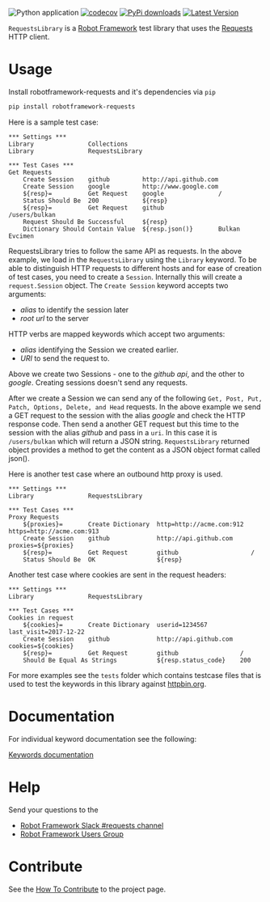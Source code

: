 ![Python application](https://github.com/MarketSquare/robotframework-requests/workflows/Python%20application/badge.svg?branch=master)
[![codecov](https://codecov.io/gh/MarketSquare/robotframework-requests/branch/master/graph/badge.svg)](https://codecov.io/gh/MarketSquare/robotframework-requests)
[![PyPi downloads](https://img.shields.io/pypi/dm/robotframework-requests.svg)](https://pypi.python.org/pypi/robotframework-requests)
[![Latest Version](https://img.shields.io/pypi/v/robotframework-requests.svg)](https://pypi.python.org/pypi/robotframework-requests)

``RequestsLibrary`` is a [Robot Framework](https://robotframework.org/) test library that uses the [Requests](https://github.com/kennethreitz/requests) HTTP client.

# Usage

Install robotframework-requests and it's dependencies via ``pip``

```bash
pip install robotframework-requests
```

Here is a sample test case:

```robotframework
*** Settings ***
Library               Collections
Library               RequestsLibrary

*** Test Cases ***
Get Requests
    Create Session    github         http://api.github.com
    Create Session    google         http://www.google.com
    ${resp}=          Get Request    google               /
    Status Should Be  200            ${resp}
    ${resp}=          Get Request    github               /users/bulkan
    Request Should Be Successful     ${resp}
    Dictionary Should Contain Value  ${resp.json()}       Bulkan Evcimen
```
RequestsLibrary tries to follow the same API as requests. In the above example, we load in the ``RequestsLibrary`` using the ``Library`` keyword. To be able to distinguish HTTP requests to different hosts and for ease of creation of test cases, you need to create a `Session`. Internally this will create a `request.Session` object.  The `Create Session` keyword accepts two arguments:

* _alias_ to identify the session later
* _root url_ to the server

HTTP verbs are mapped keywords which accept two arguments:

* _alias_ identifying the Session we created earlier.
* _URI_  to send the request to.

Above we create two Sessions - one to the _github api_, and the other to _google_. Creating sessions doesn't send any requests.

After we create a Session we can send any of the following ``Get, Post, Put, Patch, Options, Delete, and Head`` requests. In the above example we send a GET request to the session with the alias _google_ and check the HTTP response code. Then send a another GET request but this time to the session with the alias _github_ and pass in a `uri`. In this case it is ``/users/bulkan`` which will return a JSON string. `RequestsLibrary` returned object provides a method to get the content as a JSON object format called json().

Here is another test case where an outbound http proxy is used.

```robotframework
*** Settings ***
Library               RequestsLibrary

*** Test Cases ***
Proxy Requests
    ${proxies}=       Create Dictionary  http=http://acme.com:912  https=http://acme.com:913
    Create Session    github             http://api.github.com     proxies=${proxies}
    ${resp}=          Get Request        github                    /
    Status Should Be  OK                 ${resp}
```

Another test case where cookies are sent in the request headers:

```robotframework
*** Settings ***
Library               RequestsLibrary

*** Test Cases ***
Cookies in request
    ${cookies}=       Create Dictionary  userid=1234567         last_visit=2017-12-22
    Create Session    github             http://api.github.com  cookies=${cookies}
    ${resp}=          Get Request        github                 /
    Should Be Equal As Strings           ${resp.status_code}    200
```

For more examples see the `tests` folder which contains testcase files that is used to test the keywords in this library against [httpbin.org](http://httpbin.org).

# Documentation

For individual keyword documentation see the following:

[Keywords documentation](http://marketsquare.github.io/robotframework-requests/doc/RequestsLibrary.html)

# Help

Send your questions to the
- [Robot Framework Slack #requests channel](https://robotframework-slack-invite.herokuapp.com/)
- [Robot Framework Users Group](https://groups.google.com/forum/#!forum/robotframework-users)

# Contribute

See the [How To Contribute](CONTRIBUTING.md) to the project page.
